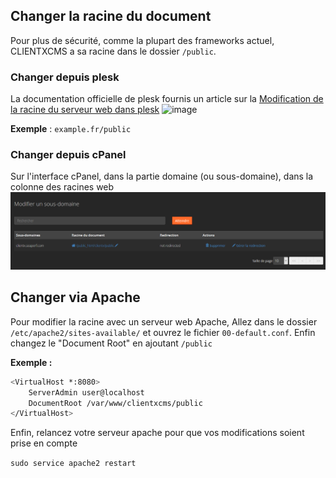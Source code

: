 ## Changer la racine du document

Pour plus de sécurité, comme la plupart des frameworks actuel, CLIENTXCMS a sa racine dans le dossier `/public`.

### Changer depuis plesk
La documentation officielle de plesk fournis un article sur la [Modification de la racine du serveur web dans plesk](https://docs.plesk.com/fr-FR/onyx/administrator-guide/h%C3%A9bergement-web/structure-des-r%C3%A9pertoires-de-sites-web/d%C3%A9finir-une-racine-du-document-personnalis%C3%A9e.77500/)
  ![image](https://docs.plesk.com/fr-FR/onyx/administrator-guide/images/77501.webp)

**Exemple** : `example.fr/public`

### Changer depuis cPanel

Sur l'interface cPanel, dans la partie domaine (ou sous-domaine), dans la colonne des racines web
![image](https://raw.githubusercontent.com/ClientXCMS/docs/master/fr/images/cpanel/cpanel.png "Cpanel")

## Changer via Apache

Pour modifier la racine avec un serveur web Apache, Allez dans le dossier `/etc/apache2/sites-available/` et ouvrez le fichier `00-default.conf`. Enfin changez le "Document Root" en ajoutant `/public`

**Exemple :**
```bash
<VirtualHost *:8080>
    ServerAdmin user@localhost
    DocumentRoot /var/www/clientxcms/public
</VirtualHost>
```

Enfin, relancez votre serveur apache pour que vos modifications soient prise en compte

```sudo service apache2 restart```